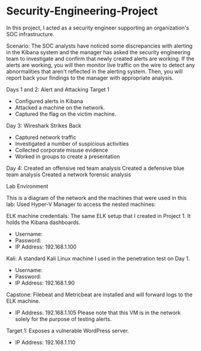 # Security-Engineering-Project

In this project, I acted as a security engineer supporting an organization's SOC infrastructure. 

Scenario: 
The SOC analysts have noticed some discrepancies with alerting in the Kibana system and the manager has asked the security engineering team to investigate and confirm that newly created alerts are working.
If the alerts are working, you will then monitor live traffic on the wire to detect any abnormalities that aren't reflected in the alerting system. Then, you will report back your findings to the manager with appropriate analysis.


Days 1 and 2: Alert and Attacking Target 1
- Configured alerts in Kibana
- Attacked a machine on the network.
- Captured the flag on the victim machine.


Day 3: Wireshark Strikes Back
- Captured network traffic
- Investigated a number of suspicious activities
- Collected corporate misuse evidence
- Worked in groups to create a presentation


Day 4:
Created an offensive red team analysis
Created a defensive blue team analysis
Created a network forensic analysis


Lab Environment

This is a diagram of the network and the machines that were used in this lab:
Used Hyper-V Manager to access the nested machines:

ELK machine credentials: The same ELK setup that I created in Project 1. It holds the Kibana dashboards.
- Username: 
- Password: 
- IP Address: 192.168.1.100


Kali: A standard Kali Linux machine I used in the penetration test on Day 1.
- Username:
- Password:
- IP Address: 192.168.1.90


Capstone: Filebeat and Metricbeat are installed and will forward logs to the ELK machine.
- IP Address: 192.168.1.105
Please note that this VM is in the network solely for the purpose of testing alerts.


Target 1: Exposes a vulnerable WordPress server.
- IP Address: 192.168.1.110
